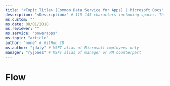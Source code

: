 ```yaml
---
title: "<Topic Title> (Common Data Service for Apps) | Microsoft Docs" # Intent and product brand in a unique string of 43-59 chars including spaces
description: "<Description>" # 115-145 characters including spaces. This abstract displays in the search result.
ms.custom: ""
ms.date: 08/01/2018
ms.reviewer: ""
ms.service: "powerapps"
ms.topic: "article"
author: "none" # GitHub ID
ms.author: "jdaly" # MSFT alias of Microsoft employees only
manager: "ryjones" # MSFT alias of manager or PM counterpart
---
```

# Flow

<!-- 

Added this as a starting point to talk about how flow can be integrated
We have no information now except that it is another way to apply business logic.
What is the develoer story?
Is there supposed to be one?

 -->